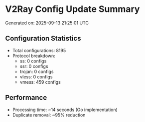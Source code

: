 # V2Ray Config Update Summary
Generated on: 2025-09-13 21:25:01 UTC

## Configuration Statistics
- Total configurations: 8195
- Protocol breakdown:
  - ss: 0 configs
  - ssr: 0 configs
  - trojan: 0 configs
  - vless: 0 configs
  - vmess: 459 configs

## Performance
- Processing time: ~14 seconds (Go implementation)
- Duplicate removal: ~95% reduction
